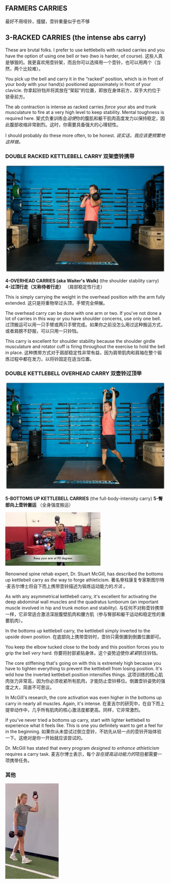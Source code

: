 ## **FARMERS CARRIES** 

最好不用哑铃，撞腿，壶铃重量似乎也不够

## **3-RACKED CARRIES** (the intense abs carry)

These are brutal folks. I prefer to use kettlebells with racked carries and you have the option of using one bell or two (two is harder, of course).
这些人真是够狠的。我更喜欢用壶铃架，而且你可以选择用一个壶铃，也可以用两个（当然，两个比较难）。

You pick up the bell and carry it in the “racked” position, which is in front of your body with your hand(s) positioned approximately in front of your clavicle.
你拿起铃铛并将其放在“架起”的位置，即放在身体前方，双手大约位于锁骨前方。

The ab contraction is intense as racked carries *force* your abs and trunk musculature to fire at a very high level to keep stability. Mental toughness is required here.
架式负重训练会*迫使*你的腹肌和躯干肌肉高度发力以保持稳定，因此腹部收缩非常剧烈。这时，你需要具备强大的心理韧性。

I should probably do these more often, to be honest.
*说实话，我应该更频繁地这样做。*

### **DOUBLE RACKED KETTLEBELL CARRY 双架壶铃携带**

![img](../../images/Racked.webp)

**4-OVERHEAD CARRIES (aka Waiter's Walk)** (the shoulder stability carry)
**4-过顶行走（又称侍者行走）** （肩部稳定性行走）

This is simply carrying the weight in the overhead position with the arm fully extended.
这只是将重物举过头顶，手臂完全伸展。

The overhead carry can be done with one arm or two. If you've not done a lot of carries in this way or you have shoulder concerns, use only one bell.
过顶搬运可以用一只手臂或两只手臂完成。如果你之前没怎么用过这种搬运方式，或者肩膀不舒服，可以只用一只铃铛。

This carry is excellent for shoulder stability because the shoulder girdle musculature and rotator cuff is firing throughout the exercise to hold the bell in place.
这种携带方式对于肩部稳定性非常有益，因为肩带肌肉和肩袖在整个锻炼过程中都在发力，以将铃固定在适当位置。

### **DOUBLE KETTLEBELL OVERHEAD CARRY 双壶铃过顶举**

![img](../../images/DB-OH-Carries.webp)

**5-BOTTOMS UP KETTLEBELL CARRIES** (the full-body-intensity carry)
**5-臀部向上壶铃搬运** （全身强度搬运）

![Bottoms Up KB Carry - YouTube](../../images/images.webp)

Renowned spine rehab expert, Dr. Stuart McGill, has described the bottoms up kettlebell carry as *the* way to forge athleticism.
著名脊柱康复专家斯图尔特·麦吉尔博士将自下而上携带壶铃描述为锻炼运动能力的*方法* 。

As with any asymmetrical kettlebell carry, it's excellent for activating the deep abdominal wall muscles and the quadratus lumborum (an important muscle involved in hip and trunk motion and stability).
与任何不对称壶铃携带一样，它非常适合激活深层腹壁肌肉和腰方肌（参与臀部和躯干运动和稳定性的重要肌肉）。

In the bottoms up kettlebell carry, the kettlebell simply inverted to the upside down position.
在底部向上携带壶铃时，壶铃只需倒置到倒置位置即可。

You keep the elbow tucked close to the body and this position forces you to grip the bell *very* hard.
你要将肘部紧贴身体，这个姿势迫使你*紧紧*抓住铃铛。

The core stiffening that's going on with this is extremely high because you have to tighten everything to prevent the kettlebell from losing position. It's wild how the inverted kettlebell position intensifies things.
这项训练的核心肌肉张力非常高，因为你必须收紧所有肌肉，才能防止壶铃移位。倒置壶铃姿势的强度之大，简直不可思议。

In McGill's research, the core activation was even higher in the bottoms up carry in nearly all muscles. Again, it's intense.
在麦吉尔的研究中，在自下而上提举动作中，几乎所有肌肉的核心激活度都更高。同样，它非常激烈。

If you've never tried a bottoms up carry, start with lighter kettlebell to experience what it feels like. This is one you definitely want to get a feel for in the beginning.
如果你从未尝试过倒立壶铃，不妨先从轻一点的壶铃开始体验一下。这绝对是你一开始就应该尝试的。

Dr. McGill has stated that every program *designed to enhance athleticism* requires a carry task.
麦吉尔博士表示，每个*旨在提高运动能力的*项目都需要一项携带任务。



### 其他

![Keeping the Shoulder Healthy!The Bottom's Up Kettlebell Carry is a ...](../../images/images-1753882409348-7.webp)